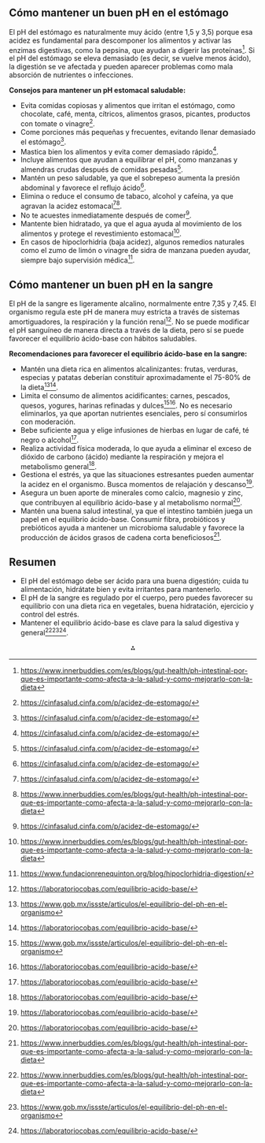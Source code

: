 ## Cómo mantener un buen pH en el estómago

El pH del estómago es naturalmente muy ácido (entre 1,5 y 3,5) porque esa acidez es fundamental para descomponer los alimentos y activar las enzimas digestivas, como la pepsina, que ayudan a digerir las proteínas[^2]. Si el pH del estómago se eleva demasiado (es decir, se vuelve menos ácido), la digestión se ve afectada y pueden aparecer problemas como mala absorción de nutrientes o infecciones.

**Consejos para mantener un pH estomacal saludable:**

- Evita comidas copiosas y alimentos que irritan el estómago, como chocolate, café, menta, cítricos, alimentos grasos, picantes, productos con tomate o vinagre[^1].
- Come porciones más pequeñas y frecuentes, evitando llenar demasiado el estómago[^1].
- Mastica bien los alimentos y evita comer demasiado rápido[^1].
- Incluye alimentos que ayudan a equilibrar el pH, como manzanas y almendras crudas después de comidas pesadas[^1].
- Mantén un peso saludable, ya que el sobrepeso aumenta la presión abdominal y favorece el reflujo ácido[^1].
- Elimina o reduce el consumo de tabaco, alcohol y cafeína, ya que agravan la acidez estomacal[^1][^2].
- No te acuestes inmediatamente después de comer[^1].
- Mantente bien hidratado, ya que el agua ayuda al movimiento de los alimentos y protege el revestimiento estomacal[^2].
- En casos de hipoclorhidria (baja acidez), algunos remedios naturales como el zumo de limón o vinagre de sidra de manzana pueden ayudar, siempre bajo supervisión médica[^5].


## Cómo mantener un buen pH en la sangre

El pH de la sangre es ligeramente alcalino, normalmente entre 7,35 y 7,45. El organismo regula este pH de manera muy estricta a través de sistemas amortiguadores, la respiración y la función renal[^4]. No se puede modificar el pH sanguíneo de manera directa a través de la dieta, pero sí se puede favorecer el equilibrio ácido-base con hábitos saludables.

**Recomendaciones para favorecer el equilibrio ácido-base en la sangre:**

- Mantén una dieta rica en alimentos alcalinizantes: frutas, verduras, especias y patatas deberían constituir aproximadamente el 75-80% de la dieta[^3][^4].
- Limita el consumo de alimentos acidificantes: carnes, pescados, quesos, yogures, harinas refinadas y dulces[^3][^4]. No es necesario eliminarlos, ya que aportan nutrientes esenciales, pero sí consumirlos con moderación.
- Bebe suficiente agua y elige infusiones de hierbas en lugar de café, té negro o alcohol[^4].
- Realiza actividad física moderada, lo que ayuda a eliminar el exceso de dióxido de carbono (ácido) mediante la respiración y mejora el metabolismo general[^4].
- Gestiona el estrés, ya que las situaciones estresantes pueden aumentar la acidez en el organismo. Busca momentos de relajación y descanso[^4].
- Asegura un buen aporte de minerales como calcio, magnesio y zinc, que contribuyen al equilibrio ácido-base y al metabolismo normal[^4].
- Mantén una buena salud intestinal, ya que el intestino también juega un papel en el equilibrio ácido-base. Consumir fibra, probióticos y prebióticos ayuda a mantener un microbioma saludable y favorece la producción de ácidos grasos de cadena corta beneficiosos[^2].


## Resumen

- El pH del estómago debe ser ácido para una buena digestión; cuida tu alimentación, hidrátate bien y evita irritantes para mantenerlo.
- El pH de la sangre es regulado por el cuerpo, pero puedes favorecer su equilibrio con una dieta rica en vegetales, buena hidratación, ejercicio y control del estrés.
- Mantener el equilibrio ácido-base es clave para la salud digestiva y general[^2][^3][^4].

<div style="text-align: center">⁂</div>

[^1]: https://cinfasalud.cinfa.com/p/acidez-de-estomago/

[^2]: https://www.innerbuddies.com/es/blogs/gut-health/ph-intestinal-por-que-es-importante-como-afecta-a-la-salud-y-como-mejorarlo-con-la-dieta

[^3]: https://www.gob.mx/issste/articulos/el-equilibrio-del-ph-en-el-organismo

[^4]: https://laboratoriocobas.com/equilibrio-acido-base/

[^5]: https://www.fundacionrenequinton.org/blog/hipoclorhidria-digestion/

[^6]: https://shawellness.com/shamagazine/es/como-mantener-el-ph-de-la-sangre-equilibrado-la-acidosis/

[^7]: https://www.vitae.es/equilibrio-del-ph-cuerpo-algunas-formas-lograrlo/

[^8]: https://mejorconsalud.as.com/11-maneras-de-eliminar-el-ph-acido-en-tu-cuerpo/

[^9]: https://www.msdmanuals.com/es-es/hogar/trastornos-hormonales-y-metabólicos/equilibrio-ácido-básico/introducción-al-equilibrio-ácido-básico

[^10]: https://www.occident.com/blog/alimentos-contra-la-acidez-y-digestiones-pesadas/

[^11]: https://www.mayoclinic.org/es/diseases-conditions/heartburn/diagnosis-treatment/drc-20373229

[^12]: https://www.houstonmethodist.org/es/why-choose-houston-methodist/blog/2022/april/home-remedies-for-heartburn/

[^13]: https://www.menshealth.com/es/nutricion-dietetica/g45159708/alimentos-para-evitar-la-acidez-de-estomago/

[^14]: https://www.bayer.com/es/mx/tips-para-la-acidez-estomacal

[^15]: https://medlineplus.gov/spanish/ency/article/003114.htm

[^16]: https://www.naturitas.es/blog/nutricion-y-dietetica/alivia-de-forma-natural-los-sintomas-del-reflujo-y-la-acidez-estomacal

[^17]: https://unidadcirugiabarcelona.com/acidez-y-ardor-de-estomago-10-consejos-imprescindibles-para-el-reflujo-gastroesofagico/

[^18]: https://rootshealthcenter.es/falta-de-acido-en-el-estomago/

[^19]: https://www.lavanguardia.com/comer/materia-prima/20220426/8212407/alimentos-conta-acidez-estomago.html

[^20]: https://www.gob.mx/issste/articulos/el-equilibrio-del-ph-en-el-organismo

[^21]: https://www.almax.com/blog/que-bebidas-son-mejores-para-la-acidez

[^22]: https://veritas.es/equilibrar-organismo-traves-del-ph/

[^23]: https://soycomocomo.es/nutricion-deportiva/la-importancia-del-equilibrio-del-ph-del-cuerpo

[^24]: https://www.ilerna.es/blog/ph-importancia-de-mantenerlo-estable

[^25]: https://verdures.cat/wp-content/uploads/2021/08/equilibri-acid-base.pdf

[^26]: https://www.saludonnet.com/blog/como-hacer-correctamente-la-dieta-alcalina/

[^27]: https://clinicamiracueto.com/dieta-alcalina/

[^28]: https://solnatural.bio/recipe/alcalinidad-vs-acidez-el-ph-de-la-sangre-habla-de-tu-salud

[^29]: https://salus.es/consejos-para-mantener-un-cuerpo-equilibrado/

[^30]: https://www.conasi.eu/blog/consejos-de-salud/los-alimentos-acidifican-la-sangre/

[^31]: https://www.fisioterapiagoya.es/dieta-alcalina-la-importancia-de-nuestro-ph/

[^32]: https://newsnetwork.mayoclinic.org/es/2018/05/04/consejos-de-salud-controlar-la-acidez-estomacal/

[^33]: https://cuidateplus.marca.com/alimentacion/nutricion/2022/01/15/20-alimentos-eliminan-ardor-estomago-179464.html

[^34]: https://acupuntura-barcelona.net/aumentar-acido-clorhidrico-digestion/

[^35]: https://cinfasalud.cinfa.com/wp-content/uploads/2015/09/Cinfaconsejos_acidezestomago.pdf

[^36]: https://www.gaviscon.es/articulos/acidez-y-reflujo/hidratacion-para-aliviar-la-acidez-estomacal/

[^37]: https://alkanatur.com/es/blog/bienestar/5-consejos-para-equilibrar-tu-ph-corporal

[^38]: http://www.clinicadentalfrayluisdeleon.com/blog/5-trucos-para-equilibrar-tu-ph.htm


